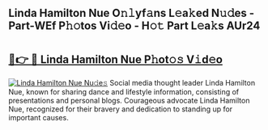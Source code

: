 ## Linda Hamilton Nue O𝚗𝚕yf𝚊ns L𝚎a𝚔ed N𝚞𝚍es - Part-WEf P𝚑𝚘tos Vi𝚍𝚎o - H𝚘𝚝 Part L𝚎a𝚔s AUr24

# <h2><a href="http://kf75rn.oniu.top/?m=Linda+Hamilton+Nue">🔗👉 🔴 Linda Hamilton Nue P𝚑ot𝚘𝚜 V𝚒d𝚎o</a></h2>

[![Linda Hamilton Nue Nu𝚍e𝚜](https://i.imgur.com/0qMVB7G.gif)](http://kf75rn.oniu.top/?m=Linda+Hamilton+Nue)
Social media thought leader Linda Hamilton Nue, known for sharing dance and lifestyle information, consisting of presentations and personal blogs. Courageous advocate Linda Hamilton Nue, recognized for their bravery and dedication to standing up for important causes.  
